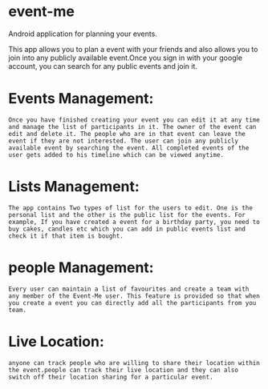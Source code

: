 # event-me
Android application for planning your events. 

This app allows you to plan a event with your friends and also allows you to join into any publicly available event.Once you sign in with your google account, you can search for any public events and join it. 


# Events Management:

	Once you have finished creating your event you can edit it at any time and manage the list of participants in it. The owner of the event can edit and delete it. The people who are in that event can leave the event if they are not interested. The user can join any publicly available event by searching the event. All completed events of the user gets added to his timeline which can be viewed anytime.

# Lists Management:

	The app contains Two types of list for the users to edit. One is the personal list and the other is the public list for the events. For example, If you have created a event for a birthday party, you need to buy cakes, candles etc which you can add in public events list and check it if that item is bought.

# people Management:

	Every user can maintain a list of favourites and create a team with any member of the Event-Me user. This feature is provided so that when you create a event you can directly add all the participants from you team.

# Live Location:
	anyone can track people who are willing to share their location within the event.people can track their live location and they can also switch off their location sharing for a particular event. 
	
